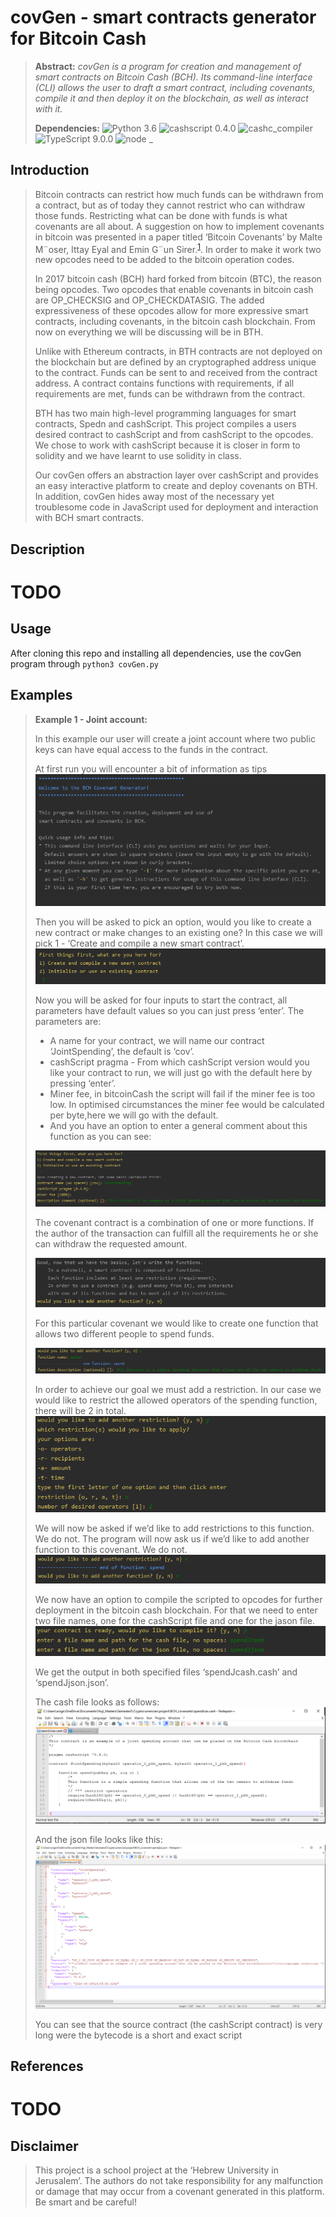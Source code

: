# covGen - smart contracts generator for Bitcoin Cash
> **Abstract:** *covGen is a program for creation and management of smart contracts on Bitcoin Cash (BCH).  Its command-line interface (CLI) allows the user to draft a smart contract, including covenants, compile it and then deploy it on the blockchain, as well as interact with it.*
>
> **Dependencies:** 
![Python 3.6](https://img.shields.io/badge/python-3.6-green.svg?style=plastic)
![cashscript 0.4.0](https://img.shields.io/badge/cashscript-0.4.0-green.svg?style=plastic)
![cashc_compiler ](https://img.shields.io/badge/cashc_compiler--green.svg?style=plastic)
![TypeScript 9.0.0](https://img.shields.io/badge/TypeScript-9.0.0-green.svg?style=plastic)
![node _](https://img.shields.io/badge/node--green.svg?style=plastic)

## Introduction
> Bitcoin contracts can restrict how much funds can be withdrawn from a contract, but as of today they cannot restrict who can withdraw those funds. Restricting what can be done with funds is what covenants are all about. A suggestion on how to implement covenants in bitcoin was presented in a paper titled ‘Bitcoin Covenants’ by Malte M¨oser, Ittay Eyal and Emin G¨un Sirer.<sup>[1]((https://maltemoeser.de/paper/covenants.pdf))</sup>. In order to make it work two new opcodes need to be added to the bitcoin operation codes.
>
> In 2017 bitcoin cash (BCH) hard forked from bitcoin (BTC), the reason being opcodes. Two opcodes that enable covenants in bitcoin cash are OP_CHECKSIG and OP_CHECKDATASIG. The added expressiveness of these opcodes allow for more expressive smart contracts, including covenants, in the bitcoin cash blockchain. From now on everything we will be discussing will be in BTH.
>
> Unlike with Ethereum contracts, in BTH contracts are not deployed on the blockchain but are defined by an cryptographed address unique to the contract. Funds can be sent to and received from the contract address. A contract contains functions with requirements, if all requirements are met, funds can be withdrawn from the contract.
>
> BTH has two main high-level programming languages for smart contracts, Spedn and cashScript. This project compiles a users desired contract to cashScript and from cashScript to the opcodes. We chose to work with cashScript because it is closer in form to solidity and we have learnt to use solidity in class.
>
> Our  covGen offers an abstraction layer over cashScript and provides an easy interactive platform to create and deploy covenants on BTH. In addition, covGen hides away most of the necessary yet troublesome code in JavaScript used for deployment and interaction with BCH smart contracts.

## Description
# TODO

## Usage
After cloning this repo and installing all dependencies, use the covGen program through `python3 covGen.py`

## Examples
> **Example 1 - Joint account:**
> 
> In this example our user will create a joint account where two public keys can have equal access to the funds in the contract.
> 
> At first run you will encounter a bit of information as tips
> ![Teaser image](./pictures/01_welcome_to_bch.png)
>
> Then you will be asked to pick an option, would you like to create a new contract or make changes to an existing one?
> In this case we will pick 1 - ‘Create and compile a new smart contract’.
> ![Teaser image](./pictures/02_first_thig_first.png)
>
> Now you will be asked for four inputs to start the contract, all parameters have default values so you can just press ‘enter’. 
> The parameters are:
> - A name for your contract, we will name our contract ‘JointSpending’, the default is ‘cov’.
> - cashScript pragma - From which cashScript version would you like your contract to run, we will just go with the default here by pressing ‘enter’.
> - Miner fee, in bitcoinCash the script will fail if the miner fee is too low. In optimised circumstances the miner fee would be calculated per byte,here we will go with the default.
> - And you have an option to enter a general comment about this function as you can see:
>
> ![Teaser image](./pictures/03_first_thing_first.png)
>
> The covenant contract is a combination of one or more functions. If the author of the transaction can fulfill all the requirements he or she can withdraw the requested amount.
>
> ![Teaser image](./pictures/04_good_now.png)
>
> For this particular covenant we would like to create one function that allows two different people to spend funds.
>
> ![Teaser image](./pictures/05_new_func.png)
>
> In order to achieve our goal we must add a restriction. In our case we would like to restrict the allowed operators of the spending function, there will be 2 in total.
> ![Teaser image](./pictures/06_add_restriction.png)
>
> We will now be asked if we’d like to add restrictions to this function. We do not. The program will now ask us if we’d like to add another function to this covenant. We do not.
> ![Teaser image](./pictures/07_end_func.png)
>
> We now have an option to compile the scripted to opcodes for further deployment in the bitcoin cash blockchain. For that we need to enter two file names, one for the cashScript file and one for the jason file. 
> ![Teaser image](./pictures/08_end_contract.png)
>
> We get the output in both specified files ‘spendJcash.cash’ and ‘spendJjson.json’. 
>
> The cash file looks as follows:
> ![Teaser image](./pictures/09_cash.png)
>
> And the json file looks like this:
> ![Teaser image](./pictures/10_json.png)
>
> You can see that the source contract (the cashScript contract) is very long were the bytecode is a short and exact script

## References 
# TODO
## Disclaimer
> This project is a school project at the ‘Hebrew University in Jerusalem’.
The authors do not take responsibility for any malfunction or damage that may occur from a covenant generated in this platform.
Be smart and be careful!
>
>





